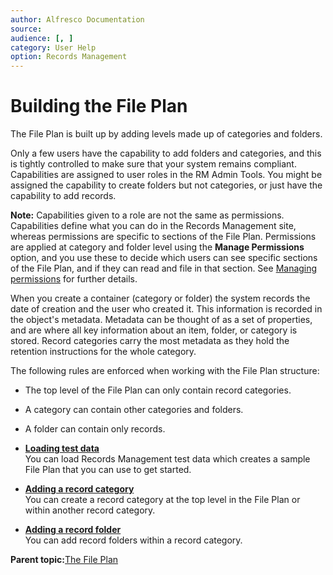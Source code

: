 ```yaml
---
author: Alfresco Documentation
source: 
audience: [, ]
category: User Help
option: Records Management
---
```


# Building the File Plan

The File Plan is built up by adding levels made up of categories and folders.

Only a few users have the capability to add folders and categories, and this is tightly controlled to make sure that your system remains compliant. Capabilities are assigned to user roles in the RM Admin Tools. You might be assigned the capability to create folders but not categories, or just have the capability to add records.

**Note:** Capabilities given to a role are not the same as permissions. Capabilities define what you can do in the Records Management site, whereas permissions are specific to sections of the File Plan. Permissions are applied at category and folder level using the **Manage Permissions** option, and you use these to decide which users can see specific sections of the File Plan, and if they can read and file in that section. See [Managing permissions](rm-manage-permissions.md) for further details.

When you create a container \(category or folder\) the system records the date of creation and the user who created it. This information is recorded in the object's metadata. Metadata can be thought of as a set of properties, and are where all key information about an item, folder, or category is stored. Record categories carry the most metadata as they hold the retention instructions for the whole category.

The following rules are enforced when working with the File Plan structure:

-   The top level of the File Plan can only contain record categories.
-   A category can contain other categories and folders.
-   A folder can contain only records.

-   **[Loading test data](../tasks/rm-load-testdata.md)**  
You can load Records Management test data which creates a sample File Plan that you can use to get started.
-   **[Adding a record category](../tasks/rm-recordcategory-add.md)**  
You can create a record category at the top level in the File Plan or within another record category.
-   **[Adding a record folder](../tasks/rm-recordfolder-add.md)**  
You can add record folders within a record category.

**Parent topic:**[The File Plan](../concepts/rm-fileplan.md)

